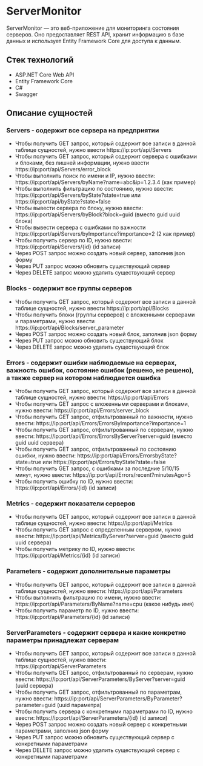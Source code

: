 # ServerMonitor

ServerMonitor — это веб-приложение для мониторинга состояния серверов. Оно предоставляет REST API, хранит информацию в базе данных и использует Entity Framework Core для доступа к данным.

## Стек технологий

- ASP.NET Core Web API  
- Entity Framework Core  
- C#  
- Swagger


## Описание сущностей

### Servers - содержит все сервера на предприятии
- Чтобы получить GET запрос, который содержит все записи в данной таблице сущностей, нужно ввести https://ip:port/api/Servers
- Чтобы получить GET запрос, который содержит сервера с ошибками и блоками, без лишней информации, нужно ввести https://ip:port/api/Servers/error_block
- Чтобы выполнить поиск по имени и IP, нужно ввести: https://ip:port/api/Servers/byName?name=abc&ip=1.2.3.4 (как пример)
- Чтобы выполнить фильтрацию по состоянию, нужно ввести: https://ip:port/api/Servers/byState?state=true или https://ip:port/api/byState?state=false
- Чтобы вывести сервера по блоку, нужно ввести: https://ip:port/api/Servers/byBlock?block=guid (вместо guid uuid блока)
- Чтобы вывести сервера с ошибками по важности https://ip:port/api/Servers/byImportance?importance=2 (2 как пример)
- Чтобы получить сервер по ID, нужно ввести: https://ip:port/api/Servers/{id} (id записи)
- Через POST запрос можно создать новый сервер, заполнив json форму
- Через PUT запрос можно обновить существующий сервер
- Через DELETE запрос можно удалить существующий сервер

### Blocks - содержит все группы серверов
- Чтобы получить GET запрос, который содержит все записи в данной таблице сущностей, нужно ввести https://ip:port/api/Blocks
- Чтобы получить блоки (группы серверов) с вложенными серверами и параметрами, нужно ввести https://ip:port/api/Blocks/server_parameter
- Через POST запрос можно создать новый блок, заполнив json форму
- Через PUT запрос можно обновить существующий блок
- Через DELETE запрос можно удалить существующий блок

### Errors - содержит ошибки наблюдаемые на серверах, важность ошибок, состояние ошибок (решено, не решено), а также сервер на котором наблюдается ошибка
- Чтобы получить GET запрос, который содержит все записи в данной таблице сущностей, нужно ввести: https://ip:port/api/Errors
- Чтобы получить GET запрос с вложенными серверами и блоками, нужно ввести: https://ip:port/api/Errors/server_block
- Чтобы получить GET запрос, отфильтрованный по важности, нужно ввести: https://ip:port/api/Errors/ErrorsByImportance?importance=1
- Чтобы получить GET запрос, отфильтрованный по серверам, нужно ввести: https://ip:port/api/Errors/ErrorsByServer?server=guid (вместо guid uuid сервера)
- Чтобы получить GET запрос, отфильтрованный по состоянию ошибки, нужно ввести: https://ip:port/api/Errors/ErrorsbyState?state=true или https://ip:port/api/Errors/byState?state=false
- Чтобы получить GET запрос, с ошибками за последние 5/10/15 минут, нужно ввести: https://ip:port/api/Errors/recent?minutesAgo=5
- Чтобы получить ошибку по ID, нужно ввести: https://ip:port/api/Errors/{id} (id записи)

### Metrics - содержит показатели серверов
- Чтобы получить GET запрос, который содержит все записи в данной таблице сущностей, нужно ввести: https://ip:port/api/Metrics
- Чтобы получить GET запрос с определенным сервером, нужно ввести: https://ip:port/api/Metrics/ByServer?server=guid (вместо guid uuid сервера)
- Чтобы получить метрику по ID, нужно ввести: https://ip:port/api/Metrics/{id} (id записи)

### Parameters - содержит дополнительные параметры
- Чтобы получить GET запрос, который содержит все записи в данной таблице сущностей, нужно ввести: https://ip:port/api/Parameters
- Чтобы выполнить фильтрацию по имени, нужно ввести: https://ip:port/api/Parameters/ByName?name=cpu (какое нибудь имя)
- Чтобы получить параметр по ID, нужно ввести: https://ip:port/api/Parameters/{id} (id записи)

### ServerParameters - содержит сервера и какие конкретно параметры принадлежат серверам
- Чтобы получить GET запрос, который содержит все записи в данной таблице сущностей, нужно ввести: https://ip:port/api/ServerParameters
- Чтобы получить GET запрос, отфильтрованный по серверам, нужно ввести: https://ip:port/api/ServerParameters/ByServer?server=guid (uuid сервера)
- Чтобы получить GET запрос, отфильтрованный по параметрам, нужно ввести: https://ip:port/api/ServerParameters/ByParameter?parameter=guid (uuid параметра)
- Чтобы получить сервера с конкретными параметрами по ID, нужно ввести: https://ip:port/api/ServerParameters/{id} (id записи)
- Через POST запрос можно создать новый сервер с конкретными параметрами, заполнив json форму
- Через PUT запрос можно обновить существующий сервер с конкретными параметрами
- Через DELETE запрос можно удалить существующий сервер с конкретными параметрами
